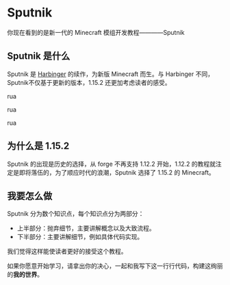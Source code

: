 # Sputnik

你现在看到的是新一代的 Minecraft 模组开发教程————Sputnik

## Sputnik 是什么

Sputnik 是 [Harbinger][ref-1] 的续作，为新版 Minecraft 而生。与 Harbinger 不同，Sputnik不仅基于更新的版本，1.15.2 还更加考虑读者的感受。

rua

rua

rua


## 为什么是 1.15.2

Sputnik 的出现是历史的选择，从 forge 不再支持 1.12.2 开始，1.12.2 的教程就注定是即将落伍的，为了顺应时代的浪潮，Sputnik 选择了 1.15.2 的 Minecraft。

## 我要怎么做

Sputnik 分为数个知识点，每个知识点分为两部分：

- 上半部分：抛弃细节，主要讲解概念以及大致流程。
- 下半部分：主要讲解细节，例如具体代码实现。

我们觉得这样能使读者更好的接受这个教程。

如果你愿意开始学习，请拿出你的决心，一起和我写下这一行行代码，构建这绚丽的**我的世界**。

[ref-1]: https://harbinger.covertdragon.team
